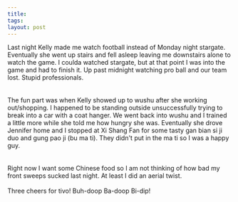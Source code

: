 ```yaml
---
title: 
tags: 
layout: post
---
```

Last night Kelly made me watch football instead of Monday night stargate.  Eventually she went up stairs and fell asleep leaving me downstairs alone to watch the game.  I coulda watched stargate, but at that point I was into the game and had to finish it.  Up past midnight watching pro ball and our team lost.  Stupid professionals.  <br /><br />The fun part was when Kelly showed up to wushu after she working out/shopping.  I happened to be standing outside unsuccessfully trying to break into a car with a coat hanger.  We went back into wushu and I trained a little more while she told me how hungry she was.  Eventually she drove Jennifer home and I stopped at Xi Shang Fan for some tasty gan bian si ji duo and gung pao ji (bu ma ti).  They didn't put in the ma ti so I was a happy guy.  <br /><br />Right now I want some Chinese food so I am not thinking of how bad my front sweeps sucked last night.  At least I did an aerial twist.<br /><br />Three cheers for tivo! Buh-doop Ba-doop Bi-dip!<br />
